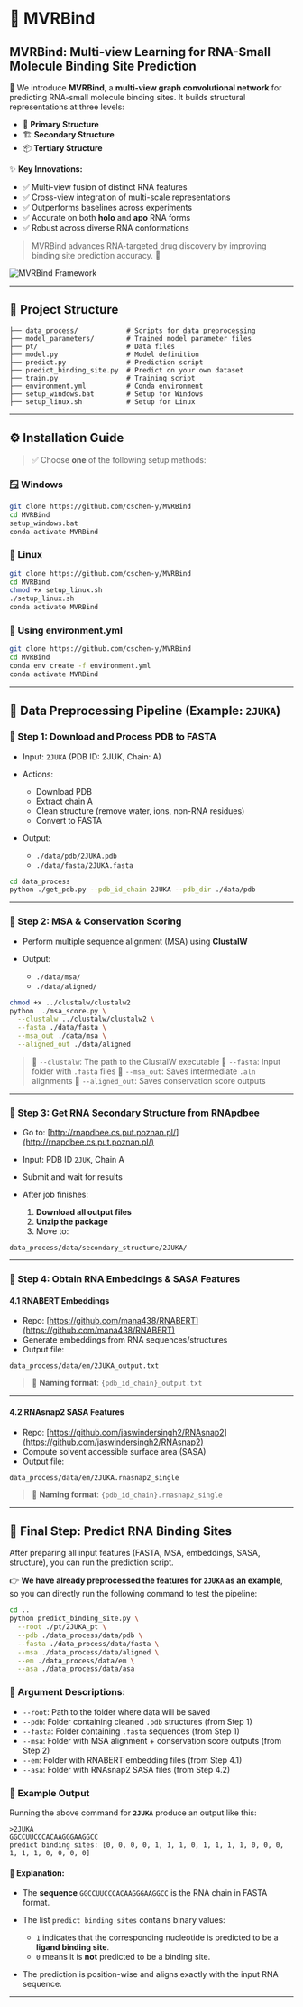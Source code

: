 # 🌟 MVRBind

## **MVRBind: Multi-view Learning for RNA-Small Molecule Binding Site Prediction**

🔬 We introduce **MVRBind**, a **multi-view graph convolutional network** for predicting RNA-small molecule binding sites. It builds structural representations at three levels:

* 🧬 **Primary Structure**
* 🏗 **Secondary Structure**
* 📦 **Tertiary Structure**

✨ **Key Innovations:**

* ✅ Multi-view fusion of distinct RNA features
* ✅ Cross-view integration of multi-scale representations
* ✅ Outperforms baselines across experiments
* ✅ Accurate on both **holo** and **apo** RNA forms
* ✅ Robust across diverse RNA conformations

> MVRBind advances RNA-targeted drug discovery by improving binding site prediction accuracy. 🚀

![MVRBind Framework](mvrbind_framework.png)

---

## 📁 Project Structure

```
├── data_process/            # Scripts for data preprocessing
├── model_parameters/        # Trained model parameter files
├── pt/                      # Data files
├── model.py                 # Model definition
├── predict.py               # Prediction script
├── predict_binding_site.py  # Predict on your own dataset
├── train.py                 # Training script
├── environment.yml          # Conda environment
├── setup_windows.bat        # Setup for Windows
├── setup_linux.sh           # Setup for Linux
```

---

## ⚙️ Installation Guide

> ✅ Choose **one** of the following setup methods:

### 🪟 Windows

```bash
git clone https://github.com/cschen-y/MVRBind
cd MVRBind
setup_windows.bat
conda activate MVRBind
```

### 🐧 Linux

```bash
git clone https://github.com/cschen-y/MVRBind
cd MVRBind
chmod +x setup_linux.sh
./setup_linux.sh
conda activate MVRBind
```

### 🔧 Using environment.yml

```bash
git clone https://github.com/cschen-y/MVRBind
cd MVRBind
conda env create -f environment.yml
conda activate MVRBind
```

---

## 🚀 Data Preprocessing Pipeline (Example: `2JUKA`)

### 🧬 Step 1: Download and Process PDB to FASTA

* Input: `2JUKA` (PDB ID: 2JUK, Chain: A)
* Actions:

  * Download PDB
  * Extract chain A
  * Clean structure (remove water, ions, non-RNA residues)
  * Convert to FASTA
* Output:

  * `./data/pdb/2JUKA.pdb`
  * `./data/fasta/2JUKA.fasta`

```bash
cd data_process
python ./get_pdb.py --pdb_id_chain 2JUKA --pdb_dir ./data/pdb
```

---

### 🧬 Step 2: MSA & Conservation Scoring

* Perform multiple sequence alignment (MSA) using **ClustalW**
* Output:

  * `./data/msa/`
  * `./data/aligned/` 

```bash
chmod +x ../clustalw/clustalw2
python  ./msa_score.py \
  --clustalw ../clustalw/clustalw2 \
  --fasta ./data/fasta \
  --msa_out ./data/msa \
  --aligned_out ./data/aligned
```

> 🔹 `--clustalw`: The path to the ClustalW executable
> 🔹 `--fasta`: Input folder with `.fasta` files
> 🔹 `--msa_out`: Saves intermediate `.aln` alignments
> 🔹 `--aligned_out`: Saves conservation score outputs

---

### 🧬 Step 3: Get RNA Secondary Structure from RNApdbee

* Go to: [http://rnapdbee.cs.put.poznan.pl/](http://rnapdbee.cs.put.poznan.pl/)
* Input: PDB ID `2JUK`, Chain A
* Submit and wait for results
* After job finishes:

  1. **Download all output files**
  2. **Unzip the package**
  3. Move to:

```
data_process/data/secondary_structure/2JUKA/
```

---

### 🧬 Step 4: Obtain RNA Embeddings & SASA Features

#### 4.1 RNABERT Embeddings

* Repo: [https://github.com/mana438/RNABERT](https://github.com/mana438/RNABERT)
* Generate embeddings from RNA sequences/structures
* Output file:

```
data_process/data/em/2JUKA_output.txt
```

> 📄 **Naming format**: `{pdb_id_chain}_output.txt`

---

#### 4.2 RNAsnap2 SASA Features

* Repo: [https://github.com/jaswindersingh2/RNAsnap2](https://github.com/jaswindersingh2/RNAsnap2)
* Compute solvent accessible surface area (SASA)
* Output file:

```
data_process/data/em/2JUKA.rnasnap2_single
```

> 📄 **Naming format**: `{pdb_id_chain}.rnasnap2_single`


---

## 🎯 Final Step: Predict RNA Binding Sites

After preparing all input features (FASTA, MSA, embeddings, SASA, structure), you can run the prediction script.

👉 **We have already preprocessed the features for `2JUKA` as an example**, so you can directly run the following command to test the pipeline:

```bash
cd ..
python predict_binding_site.py \
  --root ./pt/2JUKA_pt \
  --pdb ./data_process/data/pdb \
  --fasta ./data_process/data/fasta \
  --msa ./data_process/data/aligned \
  --em ./data_process/data/em \
  --asa ./data_process/data/asa
```

### 📌 Argument Descriptions:

* `--root`: Path to the folder where data will be saved
* `--pdb`: Folder containing cleaned `.pdb` structures (from Step 1)
* `--fasta`: Folder containing `.fasta` sequences (from Step 1)
* `--msa`: Folder with MSA alignment + conservation score outputs (from Step 2)
* `--em`: Folder with RNABERT embedding files (from Step 4.1)
* `--asa`: Folder with RNAsnap2 SASA files (from Step 4.2)

### 🧾 Example Output

Running the above command for **`2JUKA`**  produce an output like this:

```text
>2JUKA
GGCCUUCCCACAAGGGAAGGCC
predict binding sites: [0, 0, 0, 0, 1, 1, 1, 0, 1, 1, 1, 1, 0, 0, 0, 1, 1, 1, 0, 0, 0, 0]
```

#### 📖 Explanation:

* The **sequence** `GGCCUUCCCACAAGGGAAGGCC` is the RNA chain in FASTA format.
* The list `predict binding sites` contains binary values:

  * `1` indicates that the corresponding nucleotide is predicted to be a **ligand binding site**.
  * `0` means it is **not** predicted to be a binding site.
* The prediction is position-wise and aligns exactly with the input RNA sequence.

---

